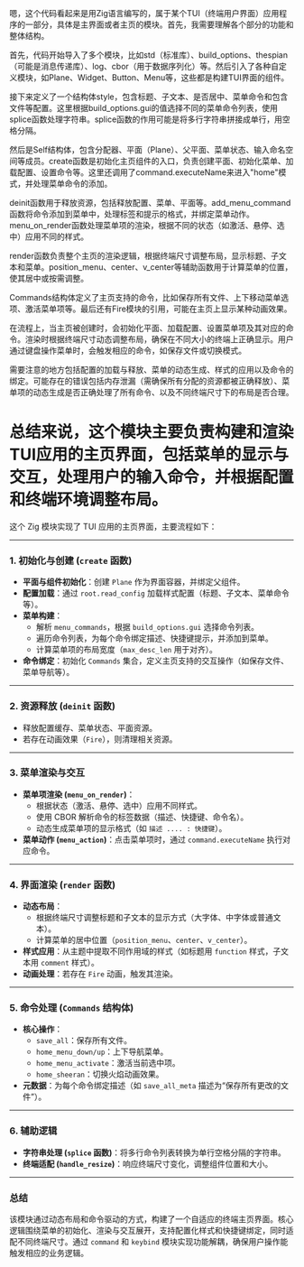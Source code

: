 嗯，这个代码看起来是用Zig语言编写的，属于某个TUI（终端用户界面）应用程序的一部分，具体是主界面或者主页的模块。首先，我需要理解各个部分的功能和整体结构。

首先，代码开始导入了多个模块，比如std（标准库）、build_options、thespian（可能是消息传递库）、log、cbor（用于数据序列化）等。然后引入了各种自定义模块，如Plane、Widget、Button、Menu等，这些都是构建TUI界面的组件。

接下来定义了一个结构体style，包含标题、子文本、是否居中、菜单命令和包含文件等配置。这里根据build_options.gui的值选择不同的菜单命令列表，使用splice函数处理字符串。splice函数的作用可能是将多行字符串拼接成单行，用空格分隔。

然后是Self结构体，包含分配器、平面（Plane）、父平面、菜单状态、输入命名空间等成员。create函数是初始化主页组件的入口，负责创建平面、初始化菜单、加载配置、设置命令等。这里还调用了command.executeName来进入"home"模式，并处理菜单命令的添加。

deinit函数用于释放资源，包括释放配置、菜单、平面等。add_menu_command函数将命令添加到菜单中，处理标签和提示的格式，并绑定菜单动作。menu_on_render函数处理菜单项的渲染，根据不同的状态（如激活、悬停、选中）应用不同的样式。

render函数负责整个主页的渲染逻辑，根据终端尺寸调整布局，显示标题、子文本和菜单。position_menu、center、v_center等辅助函数用于计算菜单的位置，使其居中或按需调整。

Commands结构体定义了主页支持的命令，比如保存所有文件、上下移动菜单选项、激活菜单项等。最后还有Fire模块的引用，可能在主页上显示某种动画效果。

在流程上，当主页被创建时，会初始化平面、加载配置、设置菜单项及其对应的命令。渲染时根据终端尺寸动态调整布局，确保在不同大小的终端上正确显示。用户通过键盘操作菜单时，会触发相应的命令，如保存文件或切换模式。

需要注意的地方包括配置的加载与释放、菜单的动态生成、样式的应用以及命令的绑定。可能存在的错误包括内存泄漏（需确保所有分配的资源都被正确释放）、菜单项的动态生成是否正确处理了所有命令、以及不同终端尺寸下的布局是否合理。

总结来说，这个模块主要负责构建和渲染TUI应用的主页界面，包括菜单的显示与交互，处理用户的输入命令，并根据配置和终端环境调整布局。
================================================
这个 Zig 模块实现了 TUI 应用的主页界面，主要流程如下：

---

### **1. 初始化与创建 (`create` 函数)**
- **平面与组件初始化**：创建 `Plane` 作为界面容器，并绑定父组件。
- **配置加载**：通过 `root.read_config` 加载样式配置（标题、子文本、菜单命令等）。
- **菜单构建**：
  - 解析 `menu_commands`，根据 `build_options.gui` 选择命令列表。
  - 遍历命令列表，为每个命令绑定描述、快捷键提示，并添加到菜单。
  - 计算菜单项的布局宽度（`max_desc_len` 用于对齐）。
- **命令绑定**：初始化 `Commands` 集合，定义主页支持的交互操作（如保存文件、菜单导航等）。

---

### **2. 资源释放 (`deinit` 函数)**
- 释放配置缓存、菜单状态、平面资源。
- 若存在动画效果（`Fire`），则清理相关资源。

---

### **3. 菜单渲染与交互**
- **菜单项渲染 (`menu_on_render`)**：
  - 根据状态（激活、悬停、选中）应用不同样式。
  - 使用 CBOR 解析命令的标签数据（描述、快捷键、命令名）。
  - 动态生成菜单项的显示格式（如 `描述 .... : 快捷键`）。
- **菜单动作 (`menu_action`)**：点击菜单项时，通过 `command.executeName` 执行对应命令。

---

### **4. 界面渲染 (`render` 函数)**
- **动态布局**：
  - 根据终端尺寸调整标题和子文本的显示方式（大字体、中字体或普通文本）。
  - 计算菜单的居中位置（`position_menu`、`center`、`v_center`）。
- **样式应用**：从主题中提取不同作用域的样式（如标题用 `function` 样式，子文本用 `comment` 样式）。
- **动画处理**：若存在 `Fire` 动画，触发其渲染。

---

### **5. 命令处理 (`Commands` 结构体)**
- **核心操作**：
  - `save_all`：保存所有文件。
  - `home_menu_down/up`：上下导航菜单。
  - `home_menu_activate`：激活当前选中项。
  - `home_sheeran`：切换火焰动画效果。
- **元数据**：为每个命令绑定描述（如 `save_all_meta` 描述为“保存所有更改的文件”）。

---

### **6. 辅助逻辑**
- **字符串处理 (`splice` 函数)**：将多行命令列表转换为单行空格分隔的字符串。
- **终端适配 (`handle_resize`)**：响应终端尺寸变化，调整组件位置和大小。

---

### **总结**
该模块通过动态布局和命令驱动的方式，构建了一个自适应的终端主页界面。核心逻辑围绕菜单的初始化、渲染与交互展开，支持配置化样式和快捷键绑定，同时适配不同终端尺寸。通过 `command` 和 `keybind` 模块实现功能解耦，确保用户操作能触发相应的业务逻辑。